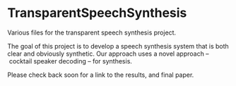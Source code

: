 # TransparentSpeechSynthesis

Various files for the transparent speech synthesis project.

The goal of this project is to develop a speech synthesis system that is both clear and obviously synthetic. Our approach uses a novel approach – cocktail speaker decoding – for synthesis.

Please check back soon for a link to the results, and final paper.
